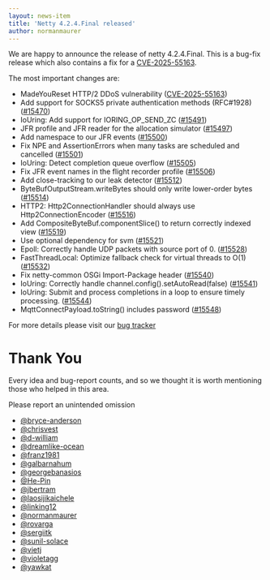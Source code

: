 ```yaml
---
layout: news-item
title: 'Netty 4.2.4.Final released'
author: normanmaurer
---
```


We are happy to announce the release of netty 4.2.4.Final. This is a bug-fix release which also contains a fix for a [CVE-2025-55163](https://github.com/netty/netty/security/advisories/GHSA-prj3-ccx8-p6x4).

The most important changes are:

* MadeYouReset HTTP/2 DDoS vulnerability ([CVE-2025-55163](https://github.com/netty/netty/security/advisories/GHSA-prj3-ccx8-p6x4))
* Add support for SOCKS5 private authentication methods (RFC#1928) ([#15470](https://github.com/netty/netty/pull/15470))
* IoUring: Add support for IORING_OP_SEND_ZC ([#15491](https://github.com/netty/netty/pull/15491))
* JFR profile and JFR reader for the allocation simulator ([#15497](https://github.com/netty/netty/pull/15497))
* Add namespace to our JFR events ([#15500](https://github.com/netty/netty/pull/15500)) 
* Fix NPE and AssertionErrors when many tasks are scheduled and cancelled ([#15501](https://github.com/netty/netty/pull/15501))
* IoUring: Detect completion queue overflow ([#15505](https://github.com/netty/netty/pull/15505))
* Fix JFR event names in the flight recorder profile ([#15506](https://github.com/netty/netty/pull/15506))
* Add close-tracking to our leak detector ([#15512](https://github.com/netty/netty/pull/15512))
* ByteBufOutputStream.writeBytes should only write lower-order bytes ([#15514](https://github.com/netty/netty/pull/15514))
* HTTP2: Http2ConnectionHandler should always use Http2ConnectionEncoder ([#15516](https://github.com/netty/netty/pull/15516))
* Add CompositeByteBuf.componentSlice() to return correctly indexed view ([#15519](https://github.com/netty/netty/pull/15519))
* Use optional dependency for svm ([#15521](https://github.com/netty/netty/pull/15521))
* Epoll: Correctly handle UDP packets with source port of 0. ([#15528](https://github.com/netty/netty/pull/15528))
* FastThreadLocal: Optimize fallback check for virtual threads to O(1) ([#15532](https://github.com/netty/netty/pull/15532))
* Fix netty-common OSGi Import-Package header ([#15540](https://github.com/netty/netty/pull/15540))
* IoUring: Correctly handle channel.config().setAutoRead(false) ([#15541](https://github.com/netty/netty/pull/15541))
* IoUring: Submit and process completions in a loop to ensure timely processing. ([#15544](https://github.com/netty/netty/pull/15544))
* MqttConnectPayload.toString() includes password ([#15548](https://github.com/netty/netty/pull/15548))

For more details please visit our [bug tracker](https://github.com/netty/netty/issues?q=milestone%3A4.2.4.Final+is%3Aclosed)

# Thank You

Every idea and bug-report counts, and so we thought it is worth mentioning those who helped in this area.

Please report an unintended omission
* [@bryce-anderson](https://github.com/bryce-anderson)
* [@chrisvest](https://github.com/chrisvest)
* [@d-william](https://github.com/d-william)
* [@dreamlike-ocean](https://github.com/dreamlike-ocean)
* [@franz1981](https://github.com/franz1981)
* [@galbarnahum](https://github.com/galbarnahum)
* [@georgebanasios](https://github.com/georgebanasios)
* [@He-Pin](https://github.com/He-Pin)
* [@jbertram](https://github.com/jbertram)
* [@laosijikaichele](https://github.com/laosijikaichele)
* [@linking12](https://github.com/linking12)
* [@normanmaurer](https://github.com/normanmaurer)
* [@rovarga](https://github.com/rovarga)
* [@sergiitk](https://github.com/sergiitk)
* [@sunil-solace](https://github.com/sunil-solace)
* [@vietj](https://github.com/vietj)
* [@violetagg](https://github.com/violetagg)
* [@yawkat](https://github.com/yawkat)